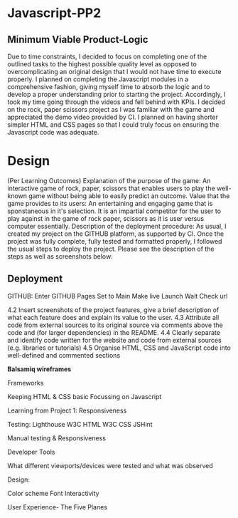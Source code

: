 # Javascript-PP2

<h2><b>Minimum Viable Product-Logic</b></h2>
Due to time constraints, I decided to focus on completing one of the outlined tasks to the highest possible quality level
as opposed to overcomplicating an original design that I would not have time to execute properly. I planned on completing the Javascript modules in a comprehensive fashion, giving myself time to absorb the logic and to develop a proper understanding prior to starting the project. Accordingly, I took my time going through the videos and fell behind with KPIs.
I decided on the rock, paper scissors project as I was familiar with the game and appreciated the demo video provided by CI.
I planned on having shorter simpler HTML and CSS pages so that I could truly focus on ensuring the Javascript code was adequate.


<h1>Design</h1>
(Per Learning Outcomes)
Explanation of the purpose of the game: An interactive game of rock, paper, scissors that enables users to play the well-known game without being able to easily predict an outcome.
Value that the game provides to its users: An entertaining and engaging game that is sponstaneous in it's selection. It is an impartial competitor for the user to play against in the game of rock paper, scissors as it is user versus computer essentially.
Description of the deployment procedure: As usual, I created my project on the GITHUB platform, as supported by CI. Once the project was fully complete, fully tested and formatted properly, I followed the usual steps to deploy the project. Please see the description of the steps as well as screenshots below:

<h2>Deployment</h2>
GITHUB: 
Enter GITHUB Pages
Set to Main
Make live
Launch
Wait
Check url

4.2	Insert screenshots of the project features, give a brief description of what each feature does and explain its value to the user.
4.3	Attribute all code from external sources to its original source via comments above the code and (for larger dependencies) in the README.
4.4	Clearly separate and identify code written for the website and code from external sources (e.g. libraries or tutorials)
4.5	Organise HTML, CSS and JavaScript code into well-defined and commented sections


<b>Balsamiq wireframes</b>

Frameworks

Keeping HTML & CSS basic
Focussing on Javascript

Learning from Project 1: Responsiveness


Testing:
Lighthouse
W3C HTML
W3C CSS
JSHint

Manual testing & Responsiveness

Developer Tools 

What different viewports/devices were tested and what was observed

Design:

Color scheme
Font
Interactivity

User Experience- The Five Planes
